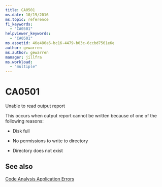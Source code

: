 ```yaml
---
title: CA0501
ms.date: 10/19/2016
ms.topic: reference
f1_keywords:
  - "CA0501"
helpviewer_keywords:
  - "CA0501"
ms.assetid: 46e486a6-bc16-4479-b03c-6ccbd7561e6e
author: gewarren
ms.author: gewarren
manager: jillfra
ms.workload:
  - "multiple"
---
```

# CA0501
Unable to read output report

This occurs when output report cannot be written because of one of the following reasons:

- Disk full

- No permissions to write to directory

- Directory does not exist

## See also
[Code Analysis Application Errors](../code-quality/code-analysis-application-errors.md)
